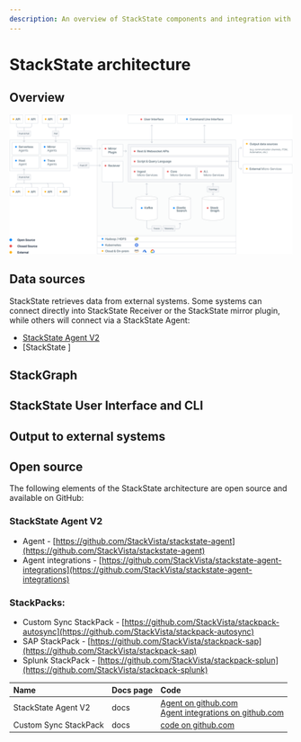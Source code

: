 ```yaml
---
description: An overview of StackState components and integration with external systems. 
---
```


# StackState architecture

## Overview



![StackState architecture overview](/.gitbook/assets/sts-architecture.svg)

## Data sources

StackState retrieves data from external systems. Some systems can connect directly into StackState Receiver or the StackState mirror plugin, while others will connect via a StackState Agent:

- [StackState Agent V2]()
- [StackState ]

## StackGraph


## StackState User Interface and CLI


## Output to external systems



## Open source

The following elements of the StackState architecture are open source and available on GitHub:

### StackState Agent V2

- Agent - [https://github.com/StackVista/stackstate-agent](https://github.com/StackVista/stackstate-agent)
- Agent integrations - [https://github.com/StackVista/stackstate-agent-integrations](https://github.com/StackVista/stackstate-agent-integrations)

### StackPacks:

- Custom Sync StackPack - [https://github.com/StackVista/stackpack-autosync](https://github.com/StackVista/stackpack-autosync)
- SAP StackPack - [https://github.com/StackVista/stackpack-sap](https://github.com/StackVista/stackpack-sap)
- Splunk StackPack - [https://github.com/StackVista/stackpack-splun](https://github.com/StackVista/stackpack-splunk)

| Name | Docs page | Code |
|:---|:---|:---|
| StackState Agent V2 | docs |  [Agent on github.com](https://github.com/StackVista/stackstate-agent)<br />[Agent integrations on github.com](https://github.com/StackVista/stackstate-agent-integrations) |
| Custom Sync StackPack | docs | [code on github.com](https://github.com/StackVista/stackpack-autosync) |

